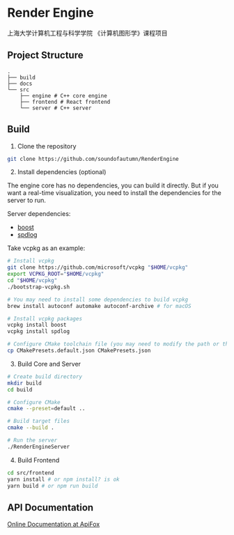 # Render Engine

上海大学计算机工程与科学学院 《计算机图形学》课程项目

## Project Structure

```plaintext
.
├── build
├── docs
└── src
    ├── engine # C++ core engine
    ├── frontend # React frontend
    └── server # C++ server
```

## Build

1. Clone the repository

```bash
git clone https://github.com/soundofautumn/RenderEngine
```
2. Install dependencies (optional)

The engine core has no dependencies, you can build it directly.
But if you want a real-time visualization, you need to install the dependencies for the server to run.

Server dependencies:

- [boost](https://www.boost.org/)
- [spdlog](https://github.com/gabime/spdlog)

Take vcpkg as an example:

```bash
# Install vcpkg
git clone https://github.com/microsoft/vcpkg "$HOME/vcpkg"
export VCPKG_ROOT="$HOME/vcpkg"
cd "$HOME/vcpkg"
./bootstrap-vcpkg.sh

# You may need to install some dependencies to build vcpkg
brew install autoconf automake autoconf-archive # for macOS

# Install vcpkg packages
vcpkg install boost
vcpkg install spdlog

# Configure CMake toolchain file (you may need to modify the path or the generator)
cp CMakePresets.default.json CMakePresets.json
```

3. Build Core and Server

```bash
# Create build directory
mkdir build
cd build

# Configure CMake
cmake --preset=default ..

# Build target files
cmake --build .

# Run the server
./RenderEngineServer
```

4. Build Frontend

```bash
cd src/frontend
yarn install # or npm install? is ok
yarn build # or npm run build
```

## API Documentation

[Online Documentation at ApiFox](https://apifox.com/apidoc/shared-8cf19dc6-dfdb-48da-8ac1-0f19a5b58529)
